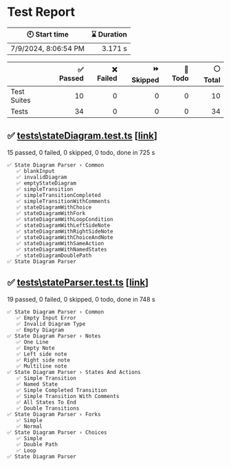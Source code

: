 # Test Report

| 🕙 Start time        | ⌛ Duration |
| -------------------- | ----------: |
| 7/9/2024, 8:06:54 PM |     3.171 s |

|             | ✅ Passed | ❌ Failed | ⏩ Skipped | 🚧 Todo | ⚪ Total |
| ----------- | --------: | --------: | ---------: | ------: | -------: |
| Test Suites |        10 |         0 |          0 |       0 |       10 |
| Tests       |        34 |         0 |          0 |       0 |       34 |

## ✅ <a id="file0" href="#file0">**tests**\stateDiagram.test.ts</a> [[link](https://github.com/octaharon/yantrix/blob/67320e5b35d53033fe5edbc20cb345df271b2c91/packages\mermaid-parser/__tests__\stateDiagram.test.ts)]

15 passed, 0 failed, 0 skipped, 0 todo, done in 725 s

```
✅ State Diagram Parser › Common
   ✅ blankInput
   ✅ invalidDiagram
   ✅ emptyStateDiagram
   ✅ simpleTransition
   ✅ simpleTransitionCompleted
   ✅ simpleTransitionWithComments
   ✅ stateDiagramWithChoice
   ✅ stateDiagramWithFork
   ✅ stateDiagramWithLoopCondition
   ✅ stateDiagramWithLeftSideNote
   ✅ stateDiagramWithRightSideNote
   ✅ stateDiagramWithChoiceAndNote
   ✅ stateDiagramWithSameAction
   ✅ stateDiagramWithNamedStates
   ✅ stateDiagramDoublePath
✅ State Diagram Parser
```

## ✅ <a id="file1" href="#file1">**tests**\stateParser.test.ts</a> [[link](https://github.com/octaharon/yantrix/blob/67320e5b35d53033fe5edbc20cb345df271b2c91/packages\mermaid-parser/__tests__\stateParser.test.ts)]

19 passed, 0 failed, 0 skipped, 0 todo, done in 748 s

```
✅ State Diagram Parser › Common
   ✅ Empty Input Error
   ✅ Invalid Diagram Type
   ✅ Empty Diagram
✅ State Diagram Parser › Notes
   ✅ One Line
   ✅ Empty Note
   ✅ Left side note
   ✅ Right side note
   ✅ Multiline note
✅ State Diagram Parser › States And Actions
   ✅ Simple Transition
   ✅ Named State
   ✅ Simple Completed Transition
   ✅ Simple Transition With Comments
   ✅ All States To End
   ✅ Double Transitions
✅ State Diagram Parser › Forks
   ✅ Simple
   ✅ Normal
✅ State Diagram Parser › Choices
   ✅ Simple
   ✅ Double Path
   ✅ Loop
✅ State Diagram Parser
```
